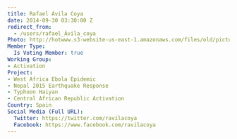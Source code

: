 ```yaml
---
title: Rafael Ávila Coya
date: 2014-09-30 03:30:00 Z
redirect_from:
  - /users/rafael_Ávila_coya
Photo: http://hotwww.s3-website-us-east-1.amazonaws.com/files/old/pictures/picture-231-1432071490.jpg
Member Type:
  Is Voting Member: true
Working Group:
- Activation
Project:
- West Africa Ebola Epidemic
- Nepal 2015 Earthquake Response
- Typhoon Haiyan
- Central African Republic Activation
Country: Spain
Social Media (Full URL):
  Twitter: https://twitter.com/ravilacoya
  Facebook: https://www.facebook.com/ravilacoya
---
```


